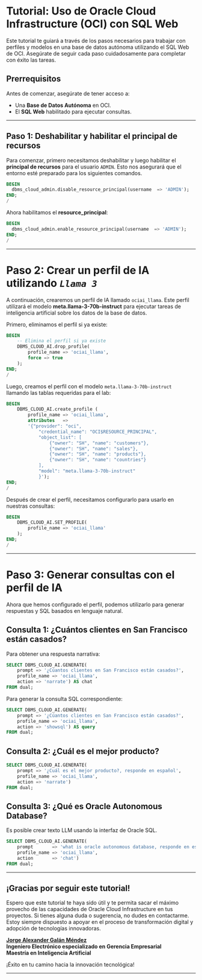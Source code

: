 # Tutorial: Uso de Oracle Cloud Infrastructure (OCI) con SQL Web

Este tutorial te guiará a través de los pasos necesarios para trabajar con perfiles y modelos en una base de datos autónoma utilizando el SQL Web de OCI. Asegúrate de seguir cada paso cuidadosamente para completar con éxito las tareas.

## Prerrequisitos

Antes de comenzar, asegúrate de tener acceso a:
- Una **Base de Datos Autónoma** en OCI.
- El **SQL Web** habilitado para ejecutar consultas.

---

## Paso 1: Deshabilitar y habilitar el principal de recursos

Para comenzar, primero necesitamos deshabilitar y luego habilitar el **principal de recursos** para el usuario `ADMIN`. Esto nos asegurará que el entorno esté preparado para los siguientes comandos.

```sql
BEGIN
  dbms_cloud_admin.disable_resource_principal(username  => 'ADMIN');
END;
/
```

Ahora habilitamos el **resource_principal**:

```sql
BEGIN
  dbms_cloud_admin.enable_resource_principal(username  => 'ADMIN');
END;
/
```

---

# Paso 2: Crear un perfil de IA utilizando **_`Llama 3`_**

A continuación, crearemos un perfil de IA llamado `ociai_llama`. Este perfil utilizará el modelo **meta.llama-3-70b-instruct** para ejecutar tareas de inteligencia artificial sobre los datos de la base de datos.

Primero, eliminamos el perfil si ya existe:

```sql
BEGIN
    -- Elimina el perfil si ya existe
    DBMS_CLOUD_AI.drop_profile(
        profile_name => 'ociai_llama',
        force => true
    );     
END;
/
```

Luego, creamos el perfil con el modelo `meta.llama-3-70b-instruct` llamando las tablas requeridas para el lab:

```sql
BEGIN
    DBMS_CLOUD_AI.create_profile (                                              
        profile_name => 'ociai_llama',
        attributes   => 
        '{"provider": "oci",
            "credential_name": "OCI$RESOURCE_PRINCIPAL",
            "object_list": [
                {"owner": "SH", "name": "customers"},
                {"owner": "SH", "name": "sales"},
                {"owner": "SH", "name": "products"},
                {"owner": "SH", "name": "countries"}
            ],
            "model": "meta.llama-3-70b-instruct"
            }');
END;
/
```

Después de crear el perfil, necesitamos configurarlo para usarlo en nuestras consultas:

```sql
BEGIN
    DBMS_CLOUD_AI.SET_PROFILE(
        profile_name => 'ociai_llama'
    );
END;
/
```
---

# Paso 3: Generar consultas con el perfil de IA

Ahora que hemos configurado el perfil, podemos utilizarlo para generar respuestas y SQL basados en lenguaje natural.

## Consulta 1: ¿Cuántos clientes en San Francisco están casados?
Para obtener una respuesta narrativa:

```sql
SELECT DBMS_CLOUD_AI.GENERATE(
    prompt => '¿Cúantos clientes en San Francisco están casados?',
    profile_name => 'ociai_llama',
    action => 'narrate') AS chat
FROM dual;
```

Para generar la consulta SQL correspondiente:

```sql
SELECT DBMS_CLOUD_AI.GENERATE(
    prompt => '¿Cúantos clientes en San Francisco están casados?',
    profile_name => 'ociai_llama',
    action => 'showsql') AS query
FROM dual;
```

## Consulta 2: ¿Cuál es el mejor producto?

```sql
SELECT DBMS_CLOUD_AI.GENERATE(
    prompt => '¿Cuál es el mejor producto?, responde en español',
    profile_name => 'ociai_llama',
    action => 'narrate')
FROM dual;
```

## Consulta 3: ¿Qué es Oracle Autonomous Database? 

Es posible crear texto LLM usando la interfaz de Oracle SQL.

```sql
SELECT DBMS_CLOUD_AI.GENERATE(
    prompt       => 'what is oracle autonomous database, responde en español',
    profile_name => 'ociai_llama',
    action       => 'chat')
FROM dual;
```



---

## ¡Gracias por seguir este tutorial!

Espero que este tutorial te haya sido útil y te permita sacar el máximo provecho de las capacidades de Oracle Cloud Infrastructure en tus proyectos. Si tienes alguna duda o sugerencia, no dudes en contactarme. Estoy siempre dispuesto a apoyar en el proceso de transformación digital y adopción de tecnologías innovadoras.

**[Jorge Alexander Galán Méndez](https://www.linkedin.com/in/jorge-alexander-galan-mendez/)**  
**Ingeniero Electrónico especializado en Gerencia Empresarial**  
**Maestría en Inteligencia Artificial**  

¡Éxito en tu camino hacia la innovación tecnológica!

---



